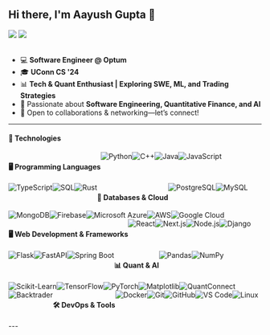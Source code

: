 ## Hi there, I'm Aayush Gupta 👋

[![](https://img.shields.io/badge/LinkedIn-%230077B5.svg?&style=for-the-badge&logo=linkedin&logoColor=white)](https://www.linkedin.com/in/aayush-gupta-2a4a69213/)
[![](https://img.shields.io/badge/Gmail-D14836?style=for-the-badge&logo=gmail&logoColor=white)](mailto:AayushGuptap15@gmail.com)  
<br>
- 💻 **Software Engineer @ Optum**  
- 🎓 **UConn CS '24**  
- 📊 **Tech & Quant Enthusiast | Exploring SWE, ML, and Trading Strategies**  
- 🚀 Passionate about **Software Engineering, Quantitative Finance, and AI**  
- 🤝 Open to collaborations & networking—let’s connect!  
---
#### 📱 Technologies  
<div style="display:flex; flex-wrap:wrap">
  
#### **🖥️ Programming Languages**
<img alt="Python" src="https://img.shields.io/badge/Python-FFD43B?style=for-the-badge&logo=python&logoColor=blue">
<img alt="C++" src="https://img.shields.io/badge/C++-00599C?style=for-the-badge&logo=cplusplus&logoColor=white">
<img alt="Java" src="https://img.shields.io/badge/Java-ED8B00?style=for-the-badge&logo=java&logoColor=white">
<img alt="JavaScript" src="https://img.shields.io/badge/JavaScript-323330?style=for-the-badge&logo=javascript&logoColor=F7DF1E">
<img alt="TypeScript" src="https://img.shields.io/badge/TypeScript-007ACC?style=for-the-badge&logo=typescript&logoColor=white">
<img alt="SQL" src="https://img.shields.io/badge/SQL-4479A1?style=for-the-badge&logo=postgresql&logoColor=white">
<img alt="Rust" src="https://img.shields.io/badge/Rust-000000?style=for-the-badge&logo=rust&logoColor=white">

#### **💾 Databases & Cloud**
<img alt="PostgreSQL" src="https://img.shields.io/badge/PostgreSQL-336791?style=for-the-badge&logo=postgresql&logoColor=white">
<img alt="MySQL" src="https://img.shields.io/badge/MySQL-4479A1?style=for-the-badge&logo=mysql&logoColor=white">
<img alt="MongoDB" src="https://img.shields.io/badge/MongoDB-4EA94B?style=for-the-badge&logo=mongodb&logoColor=white">
<img alt="Firebase" src="https://img.shields.io/badge/firebase-ffca28?style=for-the-badge&logo=firebase&logoColor=black">
<img alt="Microsoft Azure" src="https://img.shields.io/badge/Azure-0089D6?style=for-the-badge&logo=microsoft-azure&logoColor=white">
<img alt="AWS" src="https://img.shields.io/badge/AWS-232F3E?style=for-the-badge&logo=amazon-aws&logoColor=white">
<img alt="Google Cloud" src="https://img.shields.io/badge/Google%20Cloud-4285F4?style=for-the-badge&logo=google-cloud&logoColor=white">

#### **🖥️ Web Development & Frameworks**
<img alt="React" src="https://img.shields.io/badge/React-20232A?style=for-the-badge&logo=react&logoColor=61DAFB">
<img alt="Next.js" src="https://img.shields.io/badge/Next.js-000000?style=for-the-badge&logo=nextdotjs&logoColor=white">
<img alt="Node.js" src="https://img.shields.io/badge/Node.js-43853D?style=for-the-badge&logo=node.js&logoColor=white">
<img alt="Django" src="https://img.shields.io/badge/Django-092E20?style=for-the-badge&logo=django&logoColor=white">
<img alt="Flask" src="https://img.shields.io/badge/Flask-000000?style=for-the-badge&logo=flask&logoColor=white">
<img alt="FastAPI" src="https://img.shields.io/badge/FastAPI-009688?style=for-the-badge&logo=fastapi&logoColor=white">
<img alt="Spring Boot" src="https://img.shields.io/badge/Spring_Boot-6DB33F?style=for-the-badge&logo=spring-boot&logoColor=white">

#### **📊 Quant & AI**
<img alt="Pandas" src="https://img.shields.io/badge/Pandas-150458?style=for-the-badge&logo=pandas&logoColor=white">
<img alt="NumPy" src="https://img.shields.io/badge/NumPy-013243?style=for-the-badge&logo=numpy&logoColor=white">
<img alt="Scikit-Learn" src="https://img.shields.io/badge/Scikit--Learn-F7931E?style=for-the-badge&logo=scikit-learn&logoColor=white">
<img alt="TensorFlow" src="https://img.shields.io/badge/TensorFlow-FF6F00?style=for-the-badge&logo=tensorflow&logoColor=white">
<img alt="PyTorch" src="https://img.shields.io/badge/PyTorch-EE4C2C?style=for-the-badge&logo=pytorch&logoColor=white">
<img alt="Matplotlib" src="https://img.shields.io/badge/Matplotlib-11557C?style=for-the-badge&logo=matplotlib&logoColor=white">
<img alt="QuantConnect" src="https://img.shields.io/badge/QuantConnect-0078D7?style=for-the-badge&logo=quantconnect&logoColor=white">
<img alt="Backtrader" src="https://img.shields.io/badge/Backtrader-323330?style=for-the-badge&logo=python&logoColor=white">

#### **🛠 DevOps & Tools**
<img alt="Docker" src="https://img.shields.io/badge/Docker-2496ED?style=for-the-badge&logo=docker&logoColor=white">
<img alt="Git" src="https://img.shields.io/badge/GIT-E44C30?style=for-the-badge&logo=git&logoColor=white">
<img alt="GitHub" src="https://img.shields.io/badge/GitHub-100000?style=for-the-badge&logo=github&logoColor=white">
<img alt="VS Code" src="https://img.shields.io/badge/VSCode-0078D4?style=for-the-badge&logo=visual%20studio%20code&logoColor=white">
<img alt="Linux" src="https://img.shields.io/badge/Linux-FCC624?style=for-the-badge&logo=linux&logoColor=black">
</div>
---
